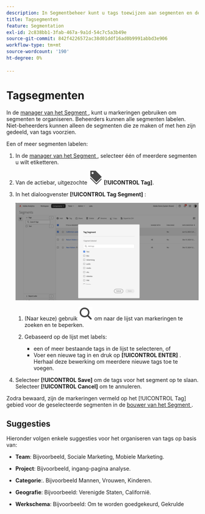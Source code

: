 ```yaml
---
description: In Segmentbeheer kunt u tags toewijzen aan segmenten en deze ordenen.
title: Tagsegmenten
feature: Segmentation
exl-id: 2c838bb1-3fab-467a-9a1d-54c7c5a3b49e
source-git-commit: 842f4226572ac38d01ddf16ad0b9991abbd3e906
workflow-type: tm+mt
source-wordcount: '190'
ht-degree: 0%

---
```


# Tagsegmenten

In de [ manager van het Segment ](seg-manage.md), kunt u markeringen gebruiken om segmenten te organiseren. Beheerders kunnen alle segmenten labelen. Niet-beheerders kunnen alleen de segmenten die ze maken of met hen zijn gedeeld, van tags voorzien.

Een of meer segmenten labelen:

1. In de [ manager van het Segment ](seg-manage.md), selecteer één of meerdere segmenten u wilt etiketteren.
1. Van de actiebar, uitgezochte ![ Etiketten ](/help/assets/icons/Labels.svg) **[!UICONTROL Tag]**.
1. In het dialoogvenster **[!UICONTROL Tag Segment]** :

   ![ de dialoog van Segmenten van de Markering ](assets/segments-tag.png)

   1. (Naar keuze) gebruik ![ Onderzoek ](/help/assets/icons/Search.svg) om naar de lijst van markeringen te zoeken en te beperken.

   2. Gebaseerd op de lijst met labels:

      * een of meer bestaande tags in de lijst te selecteren, of
      * Voer een nieuwe tag in en druk op **[!UICONTROL ENTER]** . Herhaal deze bewerking om meerdere nieuwe tags toe te voegen.

1. Selecteer **[!UICONTROL Save]** om de tags voor het segment op te slaan. Selecteer **[!UICONTROL Cancel]** om te annuleren.

Zodra bewaard, zijn de markeringen vermeld op het [!UICONTROL Tag] gebied voor de geselecteerde segmenten in de [ bouwer van het Segment ](seg-build.md).


## Suggesties

Hieronder volgen enkele suggesties voor het organiseren van tags op basis van:

* **Team**: Bijvoorbeeld, Sociale Marketing, Mobiele Marketing.

* **Project**: Bijvoorbeeld, ingang-pagina analyse.

* **Categorie**:. Bijvoorbeeld Mannen, Vrouwen, Kinderen.

* **Geografie**: Bijvoorbeeld: Verenigde Staten, Californië.

* **Werkschema**: Bijvoorbeeld: Om te worden goedgekeurd, Gekrulde


<!--
In the [Segment manager](seg-manage.md), you can use tags to organize segments. Administrators can tag all segments. Non administroators can tags only the segments they create or have been shared with them.

To tag one or more segments:

1. In the [Segment manager](seg-manage.md), select one or more of the segments you want to tag.
1. From the action bar, select ![Labels](/help/assets/icons/Labels.svg) **[!UICONTROL Tag]**.
1. In the **[!UICONTROL Tag Segments]** dialog:
   
   ![Tag Segments dialog](assets/tag-filter-dialog.png)

   1. (optionally) use ![Search](/help/assets/icons/Search.svg) to search for and limit the list of tags.

   2. Based on the list of tags:
   
      * select one or more existing tags from the list, or
      * enter a new tag and press **[!UICONTROL ENTER]**. Repeat to add more than one new tag.

1. Select **[!UICONTROL Save]** to save the tags for the segment. Select **[!UICONTROL Cancel]** to cancel.

Once saved, the tags are listed in the [!UICONTROL Tag] field for the selected segments in the [Segment builder](seg-builder.md). 


## Suggestions

Below are some suggestions to organize tags based on:

* **Team**: For example, Social Marketing, Mobile Marketing.
    
* **Project**: For example, Entry-page analysis.
    
* **Category**:. For example, Men, Women, Kids.

* **Geography**: For example: United States, California.
    
* **Workflow**: For example: To be approved,  Curated

-->